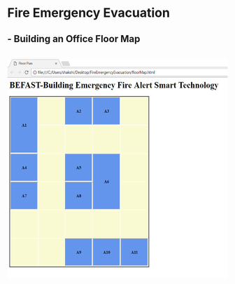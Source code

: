 # Fire Emergency Evacuation

## - Building an Office Floor Map
</br>
<img src="https://github.com/shakshi/FireEmergencyEvacuation/blob/master/befast_screenshot.PNG" height=500>

